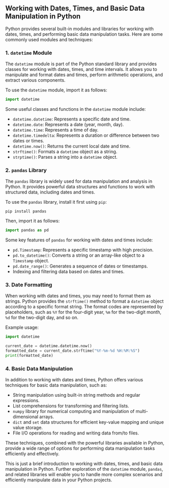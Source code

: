 ## Working with Dates, Times, and Basic Data Manipulation in Python

Python provides several built-in modules and libraries for working with dates, times, and performing basic data manipulation tasks. Here are some commonly used modules and techniques:

### 1. `datetime` Module

The `datetime` module is part of the Python standard library and provides classes for working with dates, times, and time intervals. It allows you to manipulate and format dates and times, perform arithmetic operations, and extract various components.

To use the `datetime` module, import it as follows:

```python
import datetime
```

Some useful classes and functions in the `datetime` module include:

- `datetime.datetime`: Represents a specific date and time.
- `datetime.date`: Represents a date (year, month, day).
- `datetime.time`: Represents a time of day.
- `datetime.timedelta`: Represents a duration or difference between two dates or times.
- `datetime.now()`: Returns the current local date and time.
- `strftime()`: Formats a `datetime` object as a string.
- `strptime()`: Parses a string into a `datetime` object.

### 2. `pandas` Library

The `pandas` library is widely used for data manipulation and analysis in Python. It provides powerful data structures and functions to work with structured data, including dates and times.

To use the `pandas` library, install it first using `pip`:

```shell
pip install pandas
```

Then, import it as follows:

```python
import pandas as pd
```

Some key features of `pandas` for working with dates and times include:

- `pd.Timestamp`: Represents a specific timestamp with high precision.
- `pd.to_datetime()`: Converts a string or an array-like object to a `Timestamp` object.
- `pd.date_range()`: Generates a sequence of dates or timestamps.
- Indexing and filtering data based on dates and times.

### 3. Date Formatting

When working with dates and times, you may need to format them as strings. Python provides the `strftime()` method to format a `datetime` object according to a specific format string. The format codes are represented by placeholders, such as `%Y` for the four-digit year, `%m` for the two-digit month, `%d` for the two-digit day, and so on.

Example usage:

```python
import datetime

current_date = datetime.datetime.now()
formatted_date = current_date.strftime("%Y-%m-%d %H:%M:%S")
print(formatted_date)
```

### 4. Basic Data Manipulation

In addition to working with dates and times, Python offers various techniques for basic data manipulation, such as:

- String manipulation using built-in string methods and regular expressions.
- List comprehensions for transforming and filtering lists.
- `numpy` library for numerical computing and manipulation of multi-dimensional arrays.
- `dict` and `set` data structures for efficient key-value mapping and unique value storage.
- File I/O operations for reading and writing data from/to files.

These techniques, combined with the powerful libraries available in Python, provide a wide range of options for performing data manipulation tasks efficiently and effectively.

This is just a brief introduction to working with dates, times, and basic data manipulation in Python. Further exploration of the `datetime` module, `pandas`, and related libraries will enable you to handle more complex scenarios and efficiently manipulate data in your Python projects.